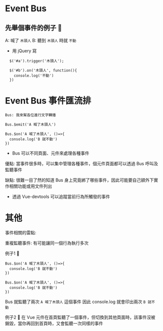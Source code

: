 # Event Bus



## 先舉個事件的例子 🌰

A: 喊了 `木頭人` 
B: 聽到 `木頭人` 時就 `不動`


* 用 jQuery 寫
```
  $('#a').trigger('木頭人');

  $('#b').on('木頭人', function(){
    console.log('不動')
  })
```

# Event Bus 事件匯流排

```
Bus: 我來幫各位進行文字轉播

Bus.$emit('A 喊了木頭人')

Bus.$on('A 喊了木頭人', ()=>{
  console.log('B 就不動')
})
```

* Bus 可以不同頁面、元件來處理各種事件

優點: 當事件很多時，可以集中管理各種事件，個元件頁面都可以透過 Bus 呼叫及監聽事件

缺點: 很難一目了然的知道 Bus 身上究竟綁了哪些事件，因此可能要自己額外下實作相關功能或用文件列出

* 透過 Vue-devtools 可以追蹤當前行為所觸發的事件

# 其他

事件相關的雷點:

重複監聽事件: 有可能讓同一個行為執行多次

例子1 🌰

```
Bus.$on('A 喊了木頭人', ()=>{
  console.log('B 就不動')
})

Bus.$on('A 喊了木頭人', ()=>{
  console.log('B 就不動')
})
```

Bus 就監聽了兩次 `A 喊了木頭人` 這個事件
因此 console.log 就會印出兩次 `B 就不動`

例子2 🌰
在 Vue 元件在首頁監聽了一個事件，但切換到其他頁面時，該事件沒被銷毀，當你再回到首頁時，又會監聽一次同樣的事件